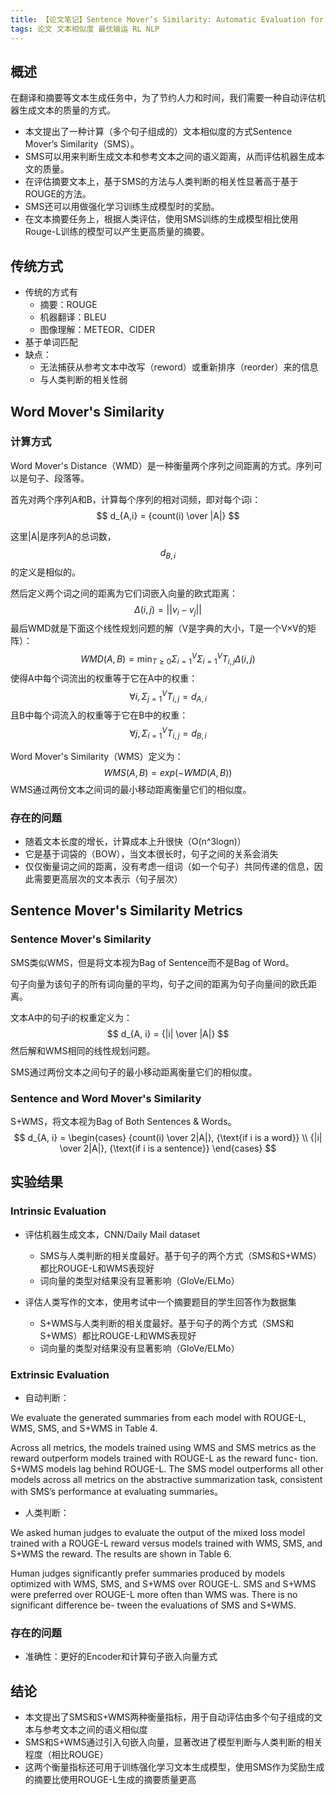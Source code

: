 ```yaml
---
title: 【论文笔记】Sentence Mover’s Similarity: Automatic Evaluation for Multi-Sentence Texts
tags: 论文 文本相似度 最优输运 RL NLP
---
```


## 概述

在翻译和摘要等文本生成任务中，为了节约人力和时间，我们需要一种自动评估机器生成文本的质量的方式。

* 本文提出了一种计算（多个句子组成的）文本相似度的方式Sentence Mover’s Similarity（SMS）。
* SMS可以用来判断生成文本和参考文本之间的语义距离，从而评估机器生成本文的质量。
* 在评估摘要文本上，基于SMS的方法与人类判断的相关性显著高于基于ROUGE的方法。
* SMS还可以用做强化学习训练生成模型时的奖励。
* 在文本摘要任务上，根据人类评估，使用SMS训练的生成模型相比使用Rouge-L训练的模型可以产生更高质量的摘要。

## 传统方式

* 传统的方式有
    * 摘要：ROUGE
    * 机器翻译：BLEU
    * 图像理解：METEOR、CIDER
* 基于单词匹配
* 缺点：
    * 无法捕获从参考文本中改写（reword）或重新排序（reorder）来的信息
    * 与人类判断的相关性弱

## Word Mover's Similarity

### 计算方式

Word Mover's Distance（WMD）是一种衡量两个序列之间距离的方式。序列可以是句子、段落等。

首先对两个序列A和B，计算每个序列的相对词频，即对每个词i：
$$
d_{A,i} = {count(i) \over |A|}
$$


这里\|A\|是序列A的总词数，$$ d_{B, i} $$的定义是相似的。

然后定义两个词之间的距离为它们词嵌入向量的欧式距离：
$$
\Delta(i, j) = ||v_i - v_j||
$$
最后WMD就是下面这个线性规划问题的解（V是字典的大小，T是一个V×V的矩阵）：
$$
WMD(A, B) = \min_{T≥0}\Sigma_{i=1}^{V}\Sigma_{i=1}^{V}T_{i, j}\Delta(i, j)
$$
使得A中每个词流出的权重等于它在A中的权重：
$$
\forall i, \Sigma_{j=1}^VT_{i,j} = d_{A, i}
$$
且B中每个词流入的权重等于它在B中的权重：
$$
\forall j, \Sigma_{i=1}^VT_{i,j} = d_{B, i}
$$

Word Mover's Similarity（WMS）定义为：
$$
WMS(A, B) = exp(-WMD(A, B))
$$
WMS通过两份文本之间词的最小移动距离衡量它们的相似度。

### 存在的问题

* 随着文本长度的增长，计算成本上升很快（O(n^3logn)）
* 它是基于词袋的（BOW），当文本很长时，句子之间的关系会消失
* 仅仅衡量词之间的距离，没有考虑一组词（如一个句子）共同传递的信息，因此需要更高层次的文本表示（句子层次）

## Sentence Mover's Similarity Metrics

### Sentence Mover's Similarity

SMS类似WMS，但是将文本视为Bag of Sentence而不是Bag of Word。

句子向量为该句子的所有词向量的平均，句子之间的距离为句子向量间的欧氏距离。

文本A中的句子i的权重定义为：
$$
d_{A, i} = {|i| \over |A|}
$$
然后解和WMS相同的线性规划问题。

SMS通过两份文本之间句子的最小移动距离衡量它们的相似度。

### Sentence and Word Mover's Similarity

S+WMS，将文本视为Bag of Both Sentences & Words。
$$
d_{A, i} =
\begin{cases}
{count(i) \over 2|A|}, {\text{if i is a word}} \\
{|i| \over 2|A|}, {\text{if i is a sentence}}
\end{cases}
$$

## 实验结果

### Intrinsic Evaluation

* 评估机器生成文本，CNN/Daily Mail dataset
    * SMS与人类判断的相关度最好。基于句子的两个方式（SMS和S+WMS）都比ROUGE-L和WMS表现好
    * 词向量的类型对结果没有显著影响（GloVe/ELMo）

* 评估人类写作的文本，使用考试中一个摘要题目的学生回答作为数据集
    * S+WMS与人类判断的相关度最好。基于句子的两个方式（SMS和S+WMS）都比ROUGE-L和WMS表现好
    * 词向量的类型对结果没有显著影响（GloVe/ELMo）

### Extrinsic Evaluation

* 自动判断：

We evaluate the generated summaries from each model with ROUGE-L, WMS, SMS, and S+WMS in Table 4.

Across all metrics, the models trained using WMS and SMS metrics as the reward outperform models trained with ROUGE-L as the reward func- tion. S+WMS models lag behind ROUGE-L. The SMS model outperforms all other models across all metrics on the abstractive summarization task, consistent with SMS’s performance at evaluating summaries。

* 人类判断：

We asked human judges to evaluate the output of the mixed loss model trained with a ROUGE-L reward versus models trained with WMS, SMS, and S+WMS the reward. The results are shown in Table 6.

Human judges significantly prefer summaries produced by models optimized with WMS, SMS, and S+WMS over ROUGE-L. SMS and S+WMS were preferred over ROUGE-L more often than WMS was. There is no significant difference be- tween the evaluations of SMS and S+WMS.

### 存在的问题

* 准确性：更好的Encoder和计算句子嵌入向量方式

## 结论

* 本文提出了SMS和S+WMS两种衡量指标，用于自动评估由多个句子组成的文本与参考文本之间的语义相似度
* SMS和S+WMS通过引入句嵌入向量，显著改进了模型判断与人类判断的相关程度（相比ROUGE）
* 这两个衡量指标还可用于训练强化学习文本生成模型，使用SMS作为奖励生成的摘要比使用ROUGE-L生成的摘要质量更高



